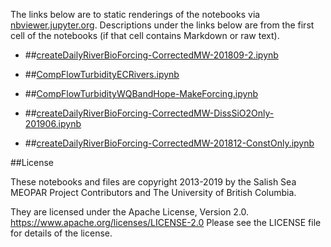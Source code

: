 The links below are to static renderings of the notebooks via
[nbviewer.jupyter.org](https://nbviewer.jupyter.org/).
Descriptions under the links below are from the first cell of the notebooks
(if that cell contains Markdown or raw text).

* ##[createDailyRiverBioForcing-CorrectedMW-201809-2.ipynb](https://nbviewer.jupyter.org/urls/bitbucket.org/salishsea/analysis-elise-2/raw/tip/notebooks/modelInput/rivers/createDailyRiverBioForcing-CorrectedMW-201809-2.ipynb)  
    
* ##[CompFlowTurbidityECRivers.ipynb](https://nbviewer.jupyter.org/urls/bitbucket.org/salishsea/analysis-elise-2/raw/tip/notebooks/modelInput/rivers/CompFlowTurbidityECRivers.ipynb)  
    
* ##[CompFlowTurbidityWQBandHope-MakeForcing.ipynb](https://nbviewer.jupyter.org/urls/bitbucket.org/salishsea/analysis-elise-2/raw/tip/notebooks/modelInput/rivers/CompFlowTurbidityWQBandHope-MakeForcing.ipynb)  
    
* ##[createDailyRiverBioForcing-CorrectedMW-DissSiO2Only-201906.ipynb](https://nbviewer.jupyter.org/urls/bitbucket.org/salishsea/analysis-elise-2/raw/tip/notebooks/modelInput/rivers/createDailyRiverBioForcing-CorrectedMW-DissSiO2Only-201906.ipynb)  
    
* ##[createDailyRiverBioForcing-CorrectedMW-201812-ConstOnly.ipynb](https://nbviewer.jupyter.org/urls/bitbucket.org/salishsea/analysis-elise-2/raw/tip/notebooks/modelInput/rivers/createDailyRiverBioForcing-CorrectedMW-201812-ConstOnly.ipynb)  
    

##License

These notebooks and files are copyright 2013-2019
by the Salish Sea MEOPAR Project Contributors
and The University of British Columbia.

They are licensed under the Apache License, Version 2.0.
https://www.apache.org/licenses/LICENSE-2.0
Please see the LICENSE file for details of the license.
